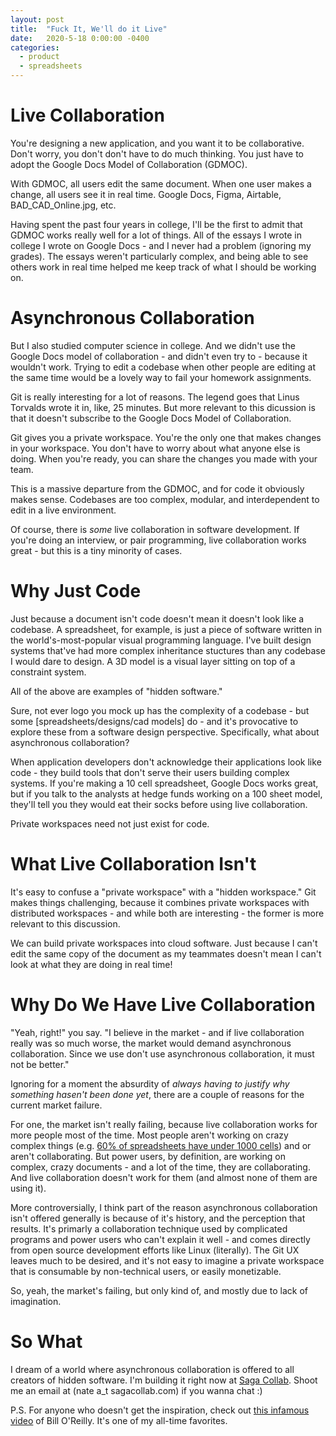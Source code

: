 ```yaml
---
layout: post
title:  "Fuck It, We'll do it Live"
date:   2020-5-18 0:00:00 -0400
categories:
  - product
  - spreadsheets
---
```


# Live Collaboration

You're designing a new application, and you want it to be collaborative. Don't worry, you don't don't have to do much thinking. You just have to adopt the Google Docs Model of Collaboration (GDMOC).

With GDMOC, all users edit the same document. When one user makes a change, all users see it in real time. Google Docs, Figma, Airtable, BAD_CAD_Online.jpg, etc. 

Having spent the past four years in college, I'll be the first to admit that GDMOC works really well for a lot of things. All of the essays I wrote in college I wrote on Google Docs - and I never had a problem (ignoring my grades). The essays weren't particularly complex, and being able to see others work in real time helped me keep track of what I should be working on. 

# Asynchronous Collaboration

But I also studied computer science in college. And we didn't use the Google Docs model of collaboration - and didn't even try to - because it wouldn't work. Trying to edit a codebase when other people are editing at the same time would be a lovely way to fail your homework assignments.

Git is really interesting for a lot of reasons. The legend goes that Linus Torvalds wrote it in, like, 25 minutes. But more relevant to this dicussion is that it doesn't subscribe to the Google Docs Model of Collaboration.

Git gives you a private workspace. You're the only one that makes changes in your workspace. You don't have to worry about what anyone else is doing. When you're ready, you can share the changes you made with your team. 

This is a massive departure from the GDMOC, and for code it obviously makes sense. Codebases are too complex, modular, and interdependent to edit in a live environment.

Of course, there is _some_ live collaboration in software development. If you're doing an interview, or pair programming, live collaboration works great - but this is a tiny minority of cases.


# Why Just Code

Just because a document isn't code doesn't mean it doesn't look like a codebase. A spreadsheet, for example, is just a piece of software written in the world's-most-popular visual programming language. I've built design systems that've had more complex inheritance stuctures than any codebase I would dare to design. A 3D model is a visual layer sitting on top of a constraint system. 

All of the above are examples of "hidden software." 

Sure, not ever logo you mock up has the complexity of a codebase - but some [spreadsheets/designs/cad models] do - and it's provocative to explore these from a software design perspective. Specifically, what about asynchronous collaboration?

When application developers don't acknowledge their applications look like code - they build tools that don't serve their users building complex systems. If you're making a 10 cell spreadsheet, Google Docs works great, but if you talk to the analysts at hedge funds working on a 100 sheet model, they'll tell you they would eat their socks before using live collaboration.

Private workspaces need not just exist for code.

# What Live Collaboration Isn't

It's easy to confuse a "private workspace" with a "hidden workspace." Git makes things challenging, because it combines private workspaces with distributed workspaces - and while both are interesting - the former is more relevant to this discussion. 

We can build private workspaces into cloud software. Just because I can't edit the same copy of the document as my teammates doesn't mean I can't look at what they are doing in real time!

# Why Do We Have Live Collaboration

"Yeah, right!" you say. "I believe in the market - and if live collaboration really was so much worse, the market would demand asynchronous collaboration. Since we use don't use asynchronous collaboration, it must not be better."

Ignoring for a moment the absurdity of _always having to justify why something hasen't been done yet_, there are a couple of reasons for the current market failure. 

For one, the market isn't really failing, because live collaboration works for more people most of the time. Most people aren't working on crazy complex things (e.g. [60% of spreadsheets have under 1000 cells](http://mba.tuck.dartmouth.edu/spreadsheet/product_pubs.html)) and or aren't collaborating. But power users, by definition, are working on complex, crazy documents - and a lot of the time, they are collaborating. And live collaboration doesn't work for them (and almost none of them are using it).

More controversially, I think part of the reason asynchronous collaboration isn't offered generally is because of it's history, and the perception that results. It's primarly a collaboration technique used by complicated programs and power users who can't explain it well - and comes directly from open source development efforts like Linux (literally). The Git UX leaves much to be desired, and it's not easy to imagine a private workspace that is consumable by non-technical users, or easily monetizable.

So, yeah, the market's failing, but only kind of, and mostly due to lack of imagination.

# So What

I dream of a world where asynchronous collaboration is offered to all creators of hidden software. I'm building it right now at [Saga Collab](https://sagacollab.com/). Shoot me an email at (nate a_t sagacollab.com) if you wanna chat :)



P.S. For anyone who doesn't get the inspiration, check out [this infamous video](https://www.youtube.com/watch?v=V1M6EYA14eU) of Bill O'Reilly. It's one of my all-time favorites.